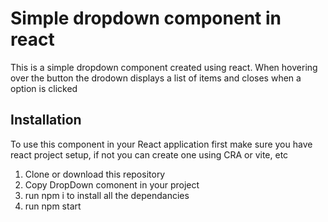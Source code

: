 <h1>Simple dropdown component in react</h1>
<p>This is a simple dropdown component created using react. When hovering over the button the drodown displays a list of items and closes when a option is clicked</p>

<h2>Installation</h2>
<p>To use this component in your React application first make sure you have react project setup, if not you can create one using CRA or vite, etc</p>
<ol>
  <li>Clone or download this repository</li>
  <li>Copy DropDown comonent in your project</li>
  <li>run npm i to install all the dependancies</li>
  <li>run npm start</li>
</ol>

